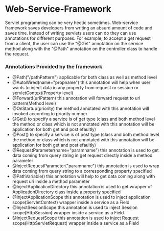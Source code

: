 # Web-Service-Framework

Servlet programming can be very hectic sometimes. Web-service framework saves developers from writing an absurd amount of code and saves time. Instead of writing servlets users can do they can use annotations for different purposes. For example, to accept a get request from a client, the user can use the "@Get" annotation on the service method along with the "@Path" annotation on the controller class to handle the request.
### Annotations Provided by the framework
<ul>
  <li>@Path("/pathPattern") applicable for both class as well as method level</li>
<li>@AutoWired(name="propname") this annotation will help when user wants to inject data in any property from request or session or servletContext(Property level)</li>
<li>@Forward(urlPattern) this annotation will forward request to url pattern(Method level)</li>
<li>@OnStartup(priority) the method annotated with this annotation will invoked according to priority number</li>
<li>@Get() to specify a service is of get type (class and both method level the method or class which is not annotated with this annotation will be application for both get and post efaultly)</li>
<li>@Post() to specify a service is of post type (class and both method level the method or class which is not annotated with this annotation will be application for both get and post efaultly)</li>
<li>@RequestParameter(name="paramname") this annotation is used to get data coming from query string in get request directly inside a method parameter</li>
<li>@InjectRequestParameter("paramname") this annotation is used to wrap data coming from query string to a corresponding property specified</li>
<li>@PathVariable() this annotation will help to get data coming along with request uri inside a method parameter</li>
<li>@InjectApplicationDirectory this annotation is used to get wrapper of ApplicationDirectory class inside a property specified</li>
<li>@InjectApplicationScope this annotation is used to inject application scope(ServletContext) wrapper inside a service as a Field</li>
<li>@InjectSessionScope this annotation is used to inject Session scope(HttpSession) wrapper inside a service as a Field</li>
<li>@InjectRequestScope this annotation is used to inject Request scope(HttpServletRequest) wrapper inside a service as a Field</li>
</ul>
